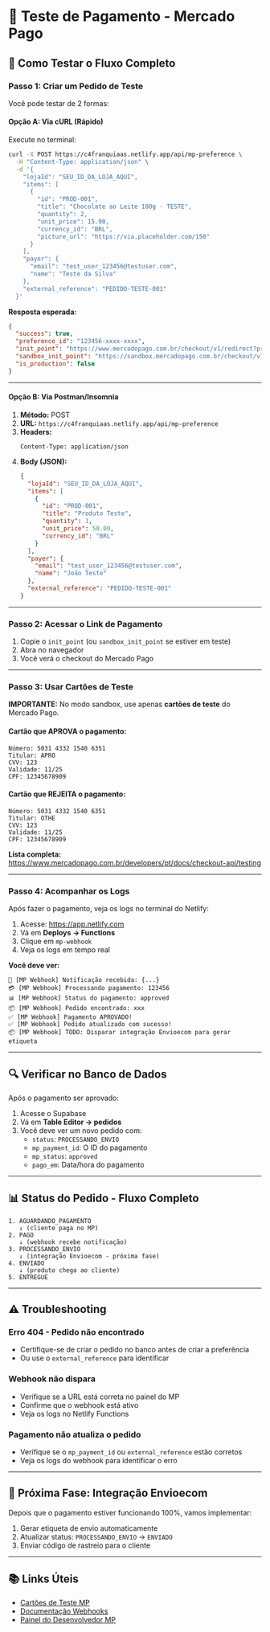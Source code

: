 # 🧪 Teste de Pagamento - Mercado Pago

## 🎯 Como Testar o Fluxo Completo

### **Passo 1: Criar um Pedido de Teste**

Você pode testar de 2 formas:

#### **Opção A: Via cURL (Rápido)**

Execute no terminal:

```bash
curl -X POST https://c4franquiaas.netlify.app/api/mp-preference \
  -H "Content-Type: application/json" \
  -d '{
    "lojaId": "SEU_ID_DA_LOJA_AQUI",
    "items": [
      {
        "id": "PROD-001",
        "title": "Chocolate ao Leite 100g - TESTE",
        "quantity": 2,
        "unit_price": 15.90,
        "currency_id": "BRL",
        "picture_url": "https://via.placeholder.com/150"
      }
    ],
    "payer": {
      "email": "test_user_123456@testuser.com",
      "name": "Teste da Silva"
    },
    "external_reference": "PEDIDO-TESTE-001"
  }'
```

**Resposta esperada:**
```json
{
  "success": true,
  "preference_id": "123456-xxxx-xxxx",
  "init_point": "https://www.mercadopago.com.br/checkout/v1/redirect?pref_id=xxx",
  "sandbox_init_point": "https://sandbox.mercadopago.com.br/checkout/v1/redirect?pref_id=xxx",
  "is_production": false
}
```

---

#### **Opção B: Via Postman/Insomnia**

1. **Método:** POST
2. **URL:** `https://c4franquiaas.netlify.app/api/mp-preference`
3. **Headers:**
   ```
   Content-Type: application/json
   ```
4. **Body (JSON):**
   ```json
   {
     "lojaId": "SEU_ID_DA_LOJA_AQUI",
     "items": [
       {
         "id": "PROD-001",
         "title": "Produto Teste",
         "quantity": 1,
         "unit_price": 50.00,
         "currency_id": "BRL"
       }
     ],
     "payer": {
       "email": "test_user_123456@testuser.com",
       "name": "João Teste"
     },
     "external_reference": "PEDIDO-TESTE-001"
   }
   ```

---

### **Passo 2: Acessar o Link de Pagamento**

1. Copie o `init_point` (ou `sandbox_init_point` se estiver em teste)
2. Abra no navegador
3. Você verá o checkout do Mercado Pago

---

### **Passo 3: Usar Cartões de Teste**

**IMPORTANTE:** No modo sandbox, use apenas **cartões de teste** do Mercado Pago.

#### **Cartão que APROVA o pagamento:**
```
Número: 5031 4332 1540 6351
Titular: APRO
CVV: 123
Validade: 11/25
CPF: 12345678909
```

#### **Cartão que REJEITA o pagamento:**
```
Número: 5031 4332 1540 6351
Titular: OTHE
CVV: 123
Validade: 11/25
CPF: 12345678909
```

**Lista completa:** https://www.mercadopago.com.br/developers/pt/docs/checkout-api/testing

---

### **Passo 4: Acompanhar os Logs**

Após fazer o pagamento, veja os logs no terminal do Netlify:

1. Acesse: https://app.netlify.com
2. Vá em **Deploys → Functions**
3. Clique em `mp-webhook`
4. Veja os logs em tempo real

**Você deve ver:**
```
🔔 [MP Webhook] Notificação recebida: {...}
💳 [MP Webhook] Processando pagamento: 123456
📊 [MP Webhook] Status do pagamento: approved
📦 [MP Webhook] Pedido encontrado: xxx
✅ [MP Webhook] Pagamento APROVADO!
✅ [MP Webhook] Pedido atualizado com sucesso!
📦 [MP Webhook] TODO: Disparar integração Envioecom para gerar etiqueta
```

---

## 🔍 **Verificar no Banco de Dados**

Após o pagamento ser aprovado:

1. Acesse o Supabase
2. Vá em **Table Editor → pedidos**
3. Você deve ver um novo pedido com:
   - `status`: `PROCESSANDO_ENVIO`
   - `mp_payment_id`: O ID do pagamento
   - `mp_status`: `approved`
   - `pago_em`: Data/hora do pagamento

---

## 📊 **Status do Pedido - Fluxo Completo**

```
1. AGUARDANDO_PAGAMENTO
   ↓ (cliente paga no MP)
2. PAGO
   ↓ (webhook recebe notificação)
3. PROCESSANDO_ENVIO
   ↓ (integração Envioecom - próxima fase)
4. ENVIADO
   ↓ (produto chega ao cliente)
5. ENTREGUE
```

---

## ⚠️ **Troubleshooting**

### Erro 404 - Pedido não encontrado
- Certifique-se de criar o pedido no banco antes de criar a preferência
- Ou use o `external_reference` para identificar

### Webhook não dispara
- Verifique se a URL está correta no painel do MP
- Confirme que o webhook está ativo
- Veja os logs no Netlify Functions

### Pagamento não atualiza o pedido
- Verifique se o `mp_payment_id` ou `external_reference` estão corretos
- Veja os logs do webhook para identificar o erro

---

## 🎉 **Próxima Fase: Integração Envioecom**

Depois que o pagamento estiver funcionando 100%, vamos implementar:

1. Gerar etiqueta de envio automaticamente
2. Atualizar status: `PROCESSANDO_ENVIO` → `ENVIADO`
3. Enviar código de rastreio para o cliente

---

## 📚 **Links Úteis**

- [Cartões de Teste MP](https://www.mercadopago.com.br/developers/pt/docs/checkout-api/testing)
- [Documentação Webhooks](https://www.mercadopago.com.br/developers/pt/docs/your-integrations/notifications/webhooks)
- [Painel do Desenvolvedor MP](https://www.mercadopago.com.br/developers/panel)
